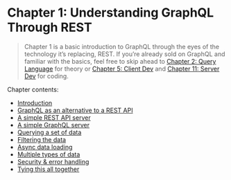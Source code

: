 # Chapter 1: Understanding GraphQL Through REST

> Chapter 1 is a basic introduction to GraphQL through the eyes of the technology it’s replacing, REST. If you’re already sold on GraphQL and familiar with the basics, feel free to skip ahead to [Chapter 2: Query Language](../query-language/index.md) for theory or [Chapter 5: Client Dev](../client/index.md) and [Chapter 11: Server Dev](../server/index.md) for coding.

Chapter contents:

* [Introduction](introduction.md)
* [GraphQL as an alternative to a REST API](graphql-as-an-alternative-to-a-rest-api.md)
* [A simple REST API server](a-simple-rest-api-server.md)
* [A simple GraphQL server](a-simple-graphql-server.md)
* [Querying a set of data](querying-a-set-of-data.md)
* [Filtering the data](filtering-the-data.md)
* [Async data loading](async-data-loading.md)
* [Multiple types of data](multiple-types-of-data.md)
* [Security & error handling](security--error-handling.md)
* [Tying this all together](tying-this-all-together.md)

